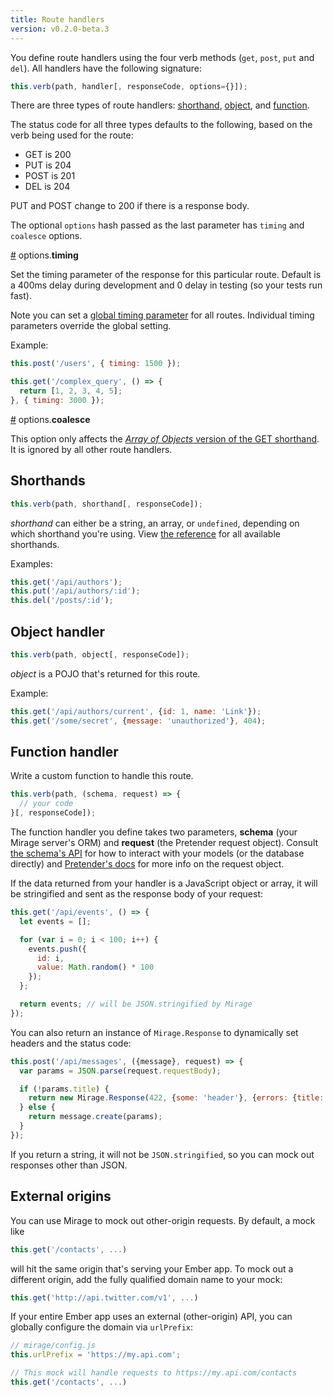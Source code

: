 ```yaml
---
title: Route handlers
version: v0.2.0-beta.3
---
```


You define route handlers using the four verb methods (`get`, `post`, `put` and `del`). All handlers have the following signature:

```js
this.verb(path, handler[, responseCode, options={}]);
```

There are three types of route handlers: [shorthand](#shorthands), [object](#object-handler), and [function](#function-handler).

The status code for all three types defaults to the following, based on the verb being used for the route:

  - GET is 200
  - PUT is 204
  - POST is 201
  - DEL is 204

PUT and POST change to 200 if there is a response body.

The optional `options` hash passed as the last parameter has `timing` and `coalesce` options.

<a name="timing" href="#timing">#</a> options.<b>timing</b>

Set the timing parameter of the response for this particular route. Default is a 400ms delay during development and 0 delay in testing (so your tests run fast).

Note you can set a [global timing parameter](../configuration/#timing) for all routes. Individual timing parameters override the global setting.

Example:

```js
this.post('/users', { timing: 1500 });

this.get('/complex_query', () => {
  return [1, 2, 3, 4, 5];
}, { timing: 3000 });
```

<a name="coalesce" href="#coalesce">#</a> options.<b>coalesce</b>

This option only affects the [*Array of Objects* version of the GET shorthand](../shorthands/#get-shorthands). It is ignored by all other route handlers.


## Shorthands

```js
this.verb(path, shorthand[, responseCode]);
```

*shorthand* can either be a string, an array, or `undefined`, depending on which shorthand you're using. View [the reference](../shorthands) for all available shorthands.

Examples:

```js
this.get('/api/authors');
this.put('/api/authors/:id');
this.del('/posts/:id');
```

## Object handler

```js
this.verb(path, object[, responseCode]);
```

*object* is a POJO that's returned for this route.

Example:

```js
this.get('/api/authors/current', {id: 1, name: 'Link'});
this.get('/some/secret', {message: 'unauthorized'}, 404);
```

## Function handler

Write a custom function to handle this route.

```js
this.verb(path, (schema, request) => {
  // your code
}[, responseCode]);
```

The function handler you define takes two parameters, **schema** (your Mirage server's ORM) and **request** (the Pretender request object). Consult [the schema's API](../schema) for how to interact with your models (or the database directly) and [Pretender's docs](https://github.com/trek/pretender) for more info on the request object.

If the data returned from your handler is a JavaScript object or array, it will be stringified and sent as the response body of your request:

```js
this.get('/api/events', () => {
  let events = [];

  for (var i = 0; i < 100; i++) {
    events.push({
      id: i,
      value: Math.random() * 100
    });
  };

  return events; // will be JSON.stringified by Mirage
});
```

You can also return an instance of `Mirage.Response` to dynamically set headers and the status code:

```js
this.post('/api/messages', ({message}, request) => {
  var params = JSON.parse(request.requestBody);

  if (!params.title) {
    return new Mirage.Response(422, {some: 'header'}, {errors: {title: ['cannot be blank']}});
  } else {
    return message.create(params);
  }
});
```

If you return a string, it will not be `JSON.stringified`, so you can mock out responses other than JSON.

## External origins

You can use Mirage to mock out other-origin requests. By default, a mock like

```js
this.get('/contacts', ...)
```

will hit the same origin that's serving your Ember app. To mock out a different origin, add the fully qualified domain name to your mock:

```js
this.get('http://api.twitter.com/v1', ...)
```

If your entire Ember app uses an external (other-origin) API, you can globally configure the domain via `urlPrefix`:

```js
// mirage/config.js
this.urlPrefix = 'https://my.api.com';

// This mock will handle requests to https://my.api.com/contacts
this.get('/contacts', ...)
```

